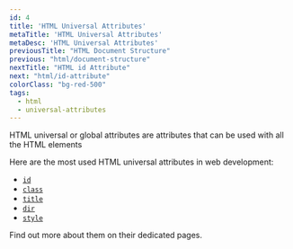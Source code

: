 ```yaml
---
id: 4
title: 'HTML Universal Attributes'
metaTitle: 'HTML Universal Attributes'
metaDesc: 'HTML Universal Attributes'
previousTitle: "HTML Document Structure"
previous: "html/document-structure"
nextTitle: "HTML id Attribute"
next: "html/id-attribute"
colorClass: "bg-red-500"
tags:
  - html
  - universal-attributes
---
```

HTML universal or global attributes are attributes that can be used with all the HTML elements

Here are the most used HTML universal attributes in web development:

- [`id`](/html/id-attribute)
- [`class`](html_tutorials/class-attribute)
- [`title`](html_tutorials/title-attribute)
- [`dir`](html_tutorials/dir-attributel)
- [`style`](html_tutorials/style-attribute)

Find out more about them on their dedicated pages.
